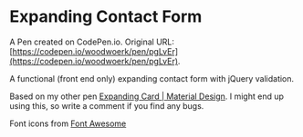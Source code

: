 # Expanding Contact Form

A Pen created on CodePen.io. Original URL: [https://codepen.io/woodwoerk/pen/pgLvEr](https://codepen.io/woodwoerk/pen/pgLvEr).

A functional (front end only) expanding contact form with jQuery validation.

Based on my other pen [Expanding Card | Material Design](http://codepen.io/woodwork/pen/adbyvG/). I might end up using this, so write a comment if you find any bugs.

Font icons from [Font Awesome](https://fortawesome.github.io/Font-Awesome/)